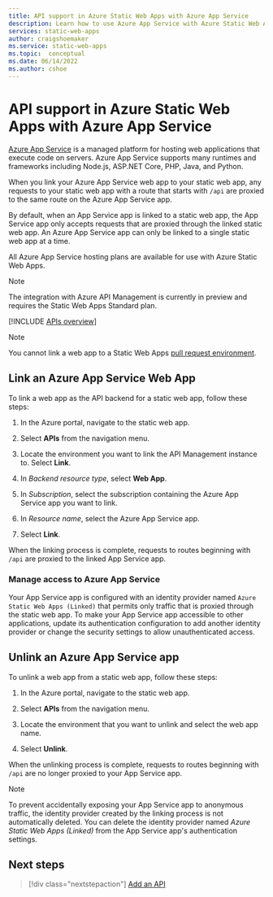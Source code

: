 ```yaml
---
title: API support in Azure Static Web Apps with Azure App Service
description: Learn how to use Azure App Service with Azure Static Web Apps
services: static-web-apps
author: craigshoemaker
ms.service: static-web-apps
ms.topic:  conceptual
ms.date: 06/14/2022
ms.author: cshoe
---
```


# API support in Azure Static Web Apps with Azure App Service

[Azure App Service](../app-service/overview.md) is a managed platform for hosting web applications that execute code on servers. Azure App Service supports many runtimes and frameworks including Node.js, ASP.NET Core, PHP, Java, and Python.

When you link your Azure App Service web app to your static web app, any requests to your static web app with a route that starts with `/api` are proxied to the same route on the Azure App Service app.

By default, when an App Service app is linked to a static web app, the App Service app only accepts requests that are proxied through the linked static web app. An Azure App Service app can only be linked to a single static web app at a time.

All Azure App Service hosting plans are available for use with Azure Static Web Apps.

> [!NOTE]
> The integration with Azure API Management is currently in preview and requires the Static Web Apps Standard plan.

[!INCLUDE [APIs overview](../../includes/static-web-apps-apis-overview.md)]

> [!NOTE]
> You cannot link a web app to a Static Web Apps [pull request environment](review-publish-pull-requests.md).

## Link an Azure App Service Web App

To link a web app as the API backend for a static web app, follow these steps:

1. In the Azure portal, navigate to the static web app.

1. Select **APIs** from the navigation menu.

1. Locate the environment you want to link the API Management instance to. Select **Link**.

1. In *Backend resource type*, select **Web App**.

1. In *Subscription*, select the subscription containing the Azure App Service app you want to link.

1. In *Resource name*, select the Azure App Service app.

1. Select **Link**.

When the linking process is complete, requests to routes beginning with `/api` are proxied to the linked App Service app.

### Manage access to Azure App Service

Your App Service app is configured with an identity provider named `Azure Static Web Apps (Linked)` that permits only traffic that is proxied through the static web app. To make your App Service app accessible to other applications, update its authentication configuration to add another identity provider or change the security settings to allow unauthenticated access.

## Unlink an Azure App Service app

To unlink a web app from a static web app, follow these steps:

1. In the Azure portal, navigate to the static web app.

1. Select **APIs** from the navigation menu.

1. Locate the environment that you want to unlink and select the web app name.

1. Select **Unlink**.

When the unlinking process is complete, requests to routes beginning with `/api` are no longer proxied to your App Service app.

> [!NOTE]
> To prevent accidentally exposing your App Service app to anonymous traffic, the identity provider created by the linking process is not automatically deleted. You can delete the identity provider named *Azure Static Web Apps (Linked)* from the App Service app's authentication settings.

## Next steps

> [!div class="nextstepaction"]
> [Add an API](add-api.md)
